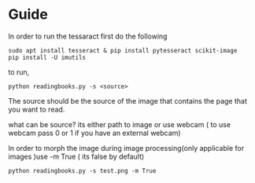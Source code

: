 # Guide
In order to run the tessaract first do the following
```
sudo apt install tesseract & pip install pytesseract scikit-image  
pip install -U imutils
```
to run, 
```
python readingbooks.py -s <source>
```
The source should be the source of the image that contains the page that you want to read.

what can be source? its either path to image or use webcam ( to use webcam pass 0 or 1 if you 
have an external webcam)

In order to morph the image during image processing(only applicable for images )use -m True (  its false
by default)

```
python readingbooks.py -s test.png -m True
```